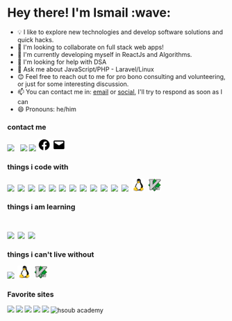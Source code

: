 
<!--
### Hi there 👋

**ismailSadouki/ismailSadouki** is a ✨ _special_ ✨ repository because its `README.md` (this file) appears on your GitHub profile.

Here are some ideas to get you started:

- 🔭 I’m currently working on ...
- 🌱 I’m currently learning ...
- 👯 I’m looking to collaborate on ...
- 🤔 I’m looking for help with ...
- 💬 Ask me about ...
- 📫 How to reach me: ...
- 😄 Pronouns: s
- ⚡ Fun fact: ...

-->

<h1>Hey there! I'm Ismail :wave:</h1>

 - 💡 I like to explore new technologies and develop software solutions and quick hacks.
 - 👯 I'm looking to collaborate on full stack web apps!
 - 🌱 I'm currently developing myself in ReactJs and Algorithms.
 - 🤔 I'm looking for help with DSA
 - 💬 Ask me about JavaScript/PHP - Laravel/Linux
 - 😊 Feel free to reach out to me for pro bono consulting and volunteering, or just for some interesting discussion.
 - 📫 You can contact me in: [email](mailto:ismai.sadouki@protonmail.com) or [social](#social), I'll try to respond as soon as I can
 - 😄 Pronouns: he/him
 <!--
 - ⚡ Fun fact: I have a [tumblr blog](https://art.khaleelgibran.com) filled with my artwork!
-->

<h3 id="social">contact me</h3>

<a href="//github.com/ismailSadouki/"><img src="https://raw.githubusercontent.com/hussainweb/hussainweb/main/icons/github.png" width="30px" style="width: 30px;margin-right: 10px;" /></a>
<a href="//twitter.com/sadouki_ismail"><img src="https://raw.githubusercontent.com/hussainweb/hussainweb/main/icons/twitter.png" width="30px" /></a>
<a href="//instagram.com/ismail_sadouki"><img src="https://raw.githubusercontent.com/hussainweb/hussainweb/main/icons/instagram.png" width="30px" /></a>
<a href="//www.facebook.com/profile.php?id=100034663145146"><img src="https://raw.githubusercontent.com/Automattic/social-logos/master/svg-min/facebook.svg" width="30px" /></a>
<a href="mailto:ismai.sadouki@protonmail.com"><img src="https://raw.githubusercontent.com/Automattic/social-logos/master/svg-min/mail.svg" width="30px" /></a>

<h3>things i code with</h3>

<span><img src="https://cdn.jsdelivr.net/gh/devicons/devicon@latest/icons/html5/html5-plain.svg" width="30px"></span>&nbsp;
<span><img src="https://cdn.jsdelivr.net/gh/devicons/devicon@latest/icons/css3/css3-plain.svg" width="30px"></span>&nbsp;
<span><img src="https://cdn.jsdelivr.net/gh/devicons/devicon@latest/icons/bootstrap/bootstrap-plain.svg" width="30px"></span>&nbsp;
<span><img src="https://cdn.jsdelivr.net/gh/devicons/devicon@latest/icons/javascript/javascript-original.svg" width="30px"></span>&nbsp;
<span><img src="https://cdn.jsdelivr.net/gh/devicons/devicon@latest/icons/php/php-plain.svg" width="30px"></span>&nbsp;
<span><img src="https://cdn.jsdelivr.net/gh/devicons/devicon@latest/icons/laravel/laravel-plain.svg" width="30px"></span>&nbsp;
<span><img src="https://cdn.jsdelivr.net/gh/devicons/devicon@latest/icons/mysql/mysql-original.svg" width="30px"></span>&nbsp;
<span><img src="https://raw.githubusercontent.com/hussainweb/hussainweb/main/icons/composer.png" width="30px"></span>&nbsp;
<span><img src="https://cdn.jsdelivr.net/gh/devicons/devicon@latest/icons/git/git-original.svg" width="30px"></span>&nbsp;
<span><img src="https://raw.githubusercontent.com/hussainweb/hussainweb/main/icons/github.png" width="30px"></span>&nbsp;
<span><img src="https://raw.githubusercontent.com/hussainweb/hussainweb/main/icons/gitlab.png" width="30px"></span>&nbsp;
<span><img src="https://raw.githubusercontent.com/hussainweb/hussainweb/main/icons/vscode.png" width="30px"></span>&nbsp;
<span><img src="https://raw.githubusercontent.com/devicons/devicon/v2.15.1/icons/linux/linux-original.svg" width="30px"></span>&nbsp;
<span><img src="https://raw.githubusercontent.com/devicons/devicon/v2.15.1/icons/vim/vim-original.svg" width="30px"></span>&nbsp;

<h3>things i am learning </h3>

<br>

<span><img src="https://cdn.jsdelivr.net/gh/devicons/devicon@latest/icons/javascript/javascript-original.svg" width="30px"></span>&nbsp;
<span><img src="https://cdn.jsdelivr.net/gh/devicons/devicon@latest/icons/typescript/typescript-original.svg" width="30px"></span>&nbsp;
<span><img src="https://cdn.jsdelivr.net/gh/devicons/devicon@latest/icons/react/react-original.svg" width="30px"></span>&nbsp;

<h3>things i can't live without </h3>
<span><img src="https://cdn.jsdelivr.net/gh/devicons/devicon@latest/icons/javascript/javascript-original.svg" width="30px"></span>&nbsp;
<span><img src="https://raw.githubusercontent.com/devicons/devicon/v2.15.1/icons/linux/linux-original.svg" width="30px"></span>&nbsp;
<span><img src="https://raw.githubusercontent.com/devicons/devicon/v2.15.1/icons/vim/vim-original.svg" width="30px"></span>&nbsp;

<h3>Favorite sites</h3>

<span><img height="20" src="https://cdn.jsdelivr.net/npm/simple-icons@3.12.2/icons/github.svg"></span>
<span><img height="20" src="https://cdn.jsdelivr.net/npm/simple-icons@3.12.2/icons/google.svg"></span>
<span><img height="20" src="https://cdn.jsdelivr.net/npm/simple-icons@3.12.2/icons/stackoverflow.svg"></span>
<span><img height="20" src="https://cdn.jsdelivr.net/npm/simple-icons@3.12.2/icons/freecodecamp.svg"></span>
<span><img height="20" src="https://cdn.jsdelivr.net/npm/simple-icons@3.12.2/icons/w3c.svg"></span>
<span><img height="20" src="https://academy.hsoub.com/uploads/monthly_2016_01/SiteLogo-346x108.png.dd3bdd5dfa0e4a7099ebc51f8484032e.png" alt="hsoub academy"></span>
